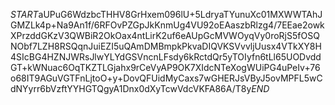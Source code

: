 $START$aUPuG6WdzbcTHHV8GrHxem096lU+5LdryaTYunuXc01MXWWTAhJGMZLk4p+Na9An1f/6RFOvPZGpJkKnmUg4VU92oEAaszbRlzg4/7EEae2owkXPrzddGKzV3QWBiR2OkOax4ntLirK2uf6eAUpGcMVWOyqVy0roRjS5fOSQNObf7LZH8RSQqnJuiEZI5uQAmDMBmpkPkvaDIQVKSVvvljUusx4VTkXY8H4SIcBG4HZNJWRsJlwYLYdGSVncnLFsdy6kRctdQr5yTOIyfn6tLl65UODvddGT+kWNuac6OqTKZTLGjahx9rCeVyAP9OK7XIdcNTeXogWUiPG4uPeIv+76o68IT9AGuVGTFnLjtoO+y+DovQFUidMyCaxs7wGHERJsVByJ5ovMPFL5wCdNYyrr6bVzftYYHGTQgyA1Dnx0dXyTcwVdcVKFA86A/T8y$END$